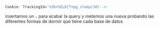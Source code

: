 ```r
Cookie: TrackingId='%3b+SELECT+pg_sleep(10)--+-
```
insertamos un `;` para acabar la query y metemos una nueva probando las diferentes formas de dormir que tiene cada base de datos
